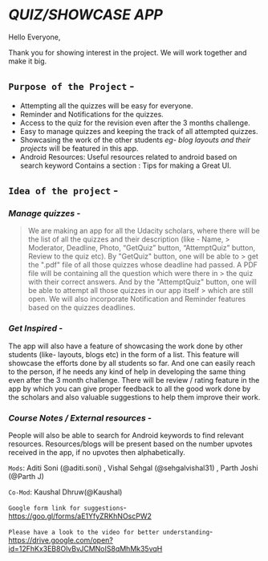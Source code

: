 # *QUIZ/SHOWCASE APP*

Hello Everyone,

Thank you for showing interest in the project. We will work together and make it big.

## `Purpose of the Project` -

- Attempting all the quizzes will be easy for everyone.
- Reminder and Notifications for the quizzes.
- Access to the quiz for the revision even after the 3 months challenge. 
- Easy to manage quizzes and keeping the track of all attempted quizzes.
- Showcasing the work of the other students *eg- blog layouts and their projects* will be featured in this app.
- Android Resources: Useful resources related to android based on search keyword
Contains a section : Tips for making a Great UI.

## `Idea of the project` -

### *Manage quizzes* -

> We are making an app for all the Udacity scholars, where there will be the list of all the quizzes and their description (like - Name, > Moderator, Deadline, Photo, “GetQuiz” button, “AttemptQuiz” button, Review to the quiz etc). By "GetQuiz" button, one will be able to > get the ".pdf" file of all those quizzes whose deadline had passed. A PDF file will be containing all the question which were there in > the quiz with their correct answers. And by the "AttemptQuiz" button, one will be able to attempt all those quizzes in our app itself > which are still open. We will also incorporate Notification and Reminder features based on the quizzes deadlines.

### *Get Inspired* -

The app will also have a feature of showcasing the work done by other students (like- layouts, blogs etc) in the form of a list. This feature will showcase the efforts done by all students so far. And one can easily reach to the person, if he needs any kind of help in developing the same thing even after the 3 month challenge. There will be review / rating feature in the app by which you can give proper feedback to all the good work done by the scholars and also valuable suggestions to help them improve their work.

### *Course Notes / External resources* -

People will also be able to search for Android keywords to find relevant resources. Resources/blogs will be present based on the number upvotes received in the app, if no upvotes then alphabetically.

`Mods`: Aditi Soni (@aditi.soni) , Vishal Sehgal (@sehgalvishal31) , Parth Joshi (@Parth J)

`Co-Mod`: Kaushal Dhruw(@Kaushal)

`Google form link for suggestions`- https://goo.gl/forms/aE1YfyZRKhNOscPW2

`Please have a look to the video for better understanding`- https://drive.google.com/open?id=12FhKx3EB8OlvBvJCMNoIS8qMhMk35vqH
